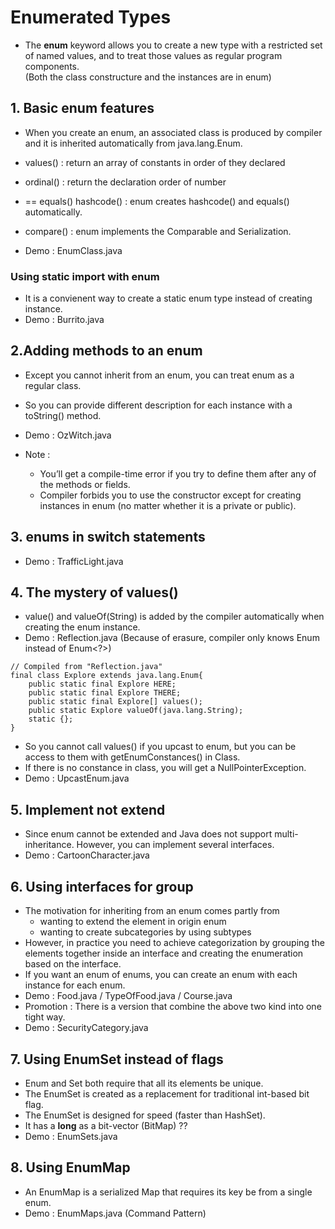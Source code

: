 # Enumerated Types

- The __enum__ keyword allows you to create a new type 
with a restricted set of named values, and to treat 
those values as regular program components.  
(Both the class constructure and the instances are in enum)

## 1. Basic enum features

- When you create an enum, an associated class is produced by compiler and 
  it is inherited automatically from java.lang.Enum.

- values() : return an array of constants in order of they declared
- ordinal() : return the declaration order of number
- == equals() hashcode() : enum creates hashcode() and equals() automatically.
- compare() : enum implements the Comparable and Serialization.

- Demo : EnumClass.java

### Using static import with enum

- It is a convienent way to create a static enum type instead of creating instance.
- Demo : Burrito.java

## 2.Adding methods to an enum

- Except you cannot inherit from an enum, you can treat enum as a regular class.
- So you can provide different description for each instance with a toString() method.
- Demo : OzWitch.java

- Note :
    - You’ll get a compile-time error if you try to define them after any of the methods or fields.
    - Compiler forbids you to use the constructor except for creating instances in enum
        (no matter whether it is a private or public).

## 3. enums in switch statements

- Demo : TrafficLight.java

## 4. The mystery of values()

- value() and valueOf(String) is added by the compiler automatically 
  when creating the enum instance.
- Demo : Reflection.java  (Because of erasure, compiler only knows Enum instead of Enum<?>)

```
// Compiled from "Reflection.java"
final class Explore extends java.lang.Enum{
    public static final Explore HERE;
    public static final Explore THERE;
    public static final Explore[] values();
    public static Explore valueOf(java.lang.String);
    static {};
}
```

- So you cannot call values() if you upcast to enum, but you can be access to
  them with getEnumConstances() in Class.
- If there is no constance in class, you will get a NullPointerException.
- Demo : UpcastEnum.java


## 5. Implement not extend

- Since enum cannot be extended and Java does not support multi-inheritance.
However, you can implement several interfaces.
- Demo : CartoonCharacter.java

## 6. Using interfaces for group

- The motivation for inheriting from an enum comes partly from 
    - wanting to extend the element in origin enum
    - wanting to create subcategories by using subtypes
- However, in practice you need to achieve categorization by grouping the elements
    together inside an interface and creating the enumeration based on the interface.
- If you want an enum of enums, you can create an enum with each instance for each enum.
- Demo : Food.java / TypeOfFood.java / Course.java 
- Promotion : There is a version that combine the above two kind into one tight way.
- Demo : SecurityCategory.java

## 7. Using EnumSet instead of flags

- Enum and Set both require that all its elements be unique.
- The EnumSet is created as a replacement for traditional int-based bit flag.
- The EnumSet is designed for speed (faster than  HashSet).
- It has a __long__ as a bit-vector (BitMap) ??
- Demo : EnumSets.java

## 8. Using EnumMap

- An EnumMap is a serialized Map that requires its key be from a single enum.
- Demo : EnumMaps.java (Command Pattern)

